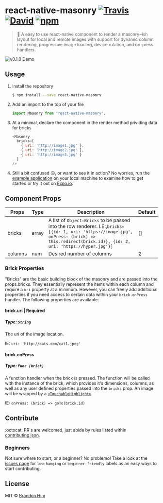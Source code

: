 # react-native-masonry   [![Travis](https://img.shields.io/travis/brh55/react-native-masonry.svg?style=flat-square)](https://travis-ci.org/brh55/react-native-masonry) [![David](https://img.shields.io/david/dev/brh55/react-native-masonry.svg?style=flat-square)](https://david-dm.org/brh55/react-native-masonry?type=dev) [![npm](https://img.shields.io/npm/dt/react-native-masonry.svg?style=flat-square)](https://www.npmjs.com/package/react-native-masonry)
> :raised_hands: A easy to use react-native component to render a masonry~ish layout for local and remote images with support for dynamic column rendering, progressive image loading, device rotation, and on-press handlers.

![v0.1.0 Demo](http://g.recordit.co/n4D5WW0Y6U.gif)

## Usage
1. Install the repository
    ```bash
    $ npm install --save react-native-masonry
    ```
2. Add an import to the top of your file
    ```js
    import Masonry from 'react-native-masonry';
    ```
3. At a minimal, declare the component in the render method prividing data for bricks
    ```js
    <Masonry
      bricks=[
        { uri: 'http://image1.jpg' },
        { uri: 'http://image2.jpg' },
        { uri: 'http://image3.jpg' }
      ]
    />
    ```
4. Still a bit confused :confounded:, or want to see it in action? No worries, run the [example application](https://github.com/brh55/react-native-masonry/tree/master/example) on your local machine to examine how to get started or try it out on [Expo.io](https://expo.io/@community/masonry-example).
    
## Component Props

| Props   | Type                     | Description                                                                                                                                                                                                                                                                                 | Default |
|---------|--------------------------|---------------------------------------------------------------------------------------------------------------------------------------------------------------------------------------------------------------------------------------------------------------------------------------------|---------|
| bricks    | array | A list of `Object:Bricks` to be passed into the row renderer. I.E:,`bricks=[{id: 1, uri: 'https://image.jpg', onPress: (brick) => this.redirect(brick.id)}, {id: 2, uri: 'https://hyper.jpg'}]` | []     |
| columns | num                      | Desired number of columns                                                                                                                                                                                                                                                                   | 2       |

### Brick Properties
"Bricks" are the basic building block of the masonry and are passed into the props.bricks. They essentially represent the items within each column and require a `uri` property at a minimum. However, you can freely add additional properties if you need access to certain data within your `brick.onPress` handler. The following properties are available:

#### brick.uri | **Required**
##### Type: `String`
The uri of the image location.

IE: `uri: 'http://cats.com/cat1.jpeg'`

#### brick.onPress
##### Type: `Func (brick)`
A function handler when the brick is pressed. The function will be called with the instance of the brick, which provides it's dimensions, columns, as well as any user defined properties passed into the `bricks` prop. An image will be wrapped by a [`<TouchableHighlight>`](https://facebook.github.io/react-native/docs/touchablehighlight.html).

IE: `onPress: (brick) => goTo(brick.id)`

## Contribute
:octocat: PR's are welcomed, just abide by rules listed within [contributing.json](http://github.com/brh55/react-native-masonry/contributing.json).

### Beginners
Not sure where to start, or a beginner? No problemo! Take a look at the [issues page](https://github.com/brh55/react-native-masonry/issues) for `low-hanging` or `beginner-friendly` labels as an easy ways to start contributing.

## License
MIT © [Brandon Him](https://github.com/brh55/react-native-masonry)

